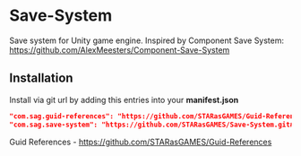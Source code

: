 # Save-System
Save system for Unity game engine. Inspired by Component Save System: https://github.com/AlexMeesters/Component-Save-System

## Installation
Install via git url by adding this entries into your **manifest.json**

```json
"com.sag.guid-references": "https://github.com/STARasGAMES/Guid-References.git#upm",
"com.sag.save-system": "https://github.com/STARasGAMES/Save-System.git#upm",
```

Guid References - https://github.com/STARasGAMES/Guid-References
